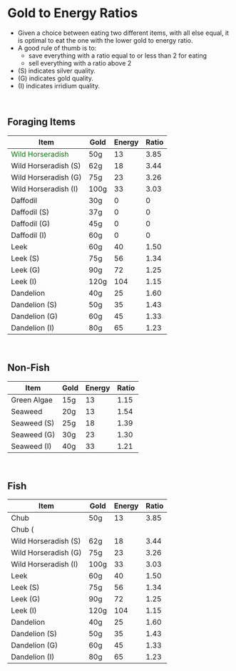 # Gold to Energy Ratios

* Given a choice between eating two different items, with all else equal, it is optimal to eat the one with the lower gold to energy ratio.
* A good rule of thumb is to:
  * save everything with a ratio equal to or less than 2 for eating
  * sell everything with a ratio above 2
* (S) indicates silver quality.
* (G) indicates gold quality.
* (I) indicates irridium quality.

<br />

## Foraging Items

| Item                 | Gold | Energy | Ratio
| -------------------- | ---- | ------ | -----
| <span style="color: green;">Wild Horseradish</span>     | 50g  | 13     | 3.85
| Wild Horseradish (S) | 62g  | 18     | 3.44
| Wild Horseradish (G) | 75g  | 23     | 3.26
| Wild Horseradish (I) | 100g | 33     | 3.03
| Daffodil             | 30g  | 0      | 0
| Daffodil (S)         | 37g  | 0      | 0
| Daffodil (G)         | 45g  | 0      | 0
| Daffodil (I)         | 60g  | 0      | 0
| Leek                 | 60g  | 40     | 1.50
| Leek (S)             | 75g  | 56     | 1.34
| Leek (G)             | 90g  | 72     | 1.25
| Leek (I)             | 120g | 104    | 1.15
| Dandelion            | 40g  | 25     | 1.60
| Dandelion (S)        | 50g  | 35     | 1.43
| Dandelion (G)        | 60g  | 45     | 1.33
| Dandelion (I)        | 80g  | 65     | 1.23

<br />

## Non-Fish

| Item        | Gold | Energy | Ratio
| ----------- | ---- | ------ | -----
| Green Algae | 15g  | 13     | 1.15
| Seaweed     | 20g  | 13     | 1.54
| Seaweed (S) | 25g  | 18     | 1.39
| Seaweed (G) | 30g  | 23     | 1.30
| Seaweed (I) | 40g  | 33     | 1.21

<br />

## Fish

| Item                 | Gold | Energy | Ratio
| -------------------- | ---- | ------ | -----
| Chub     | 50g  | 13     | 3.85
| Chub (
| Wild Horseradish (S) | 62g  | 18     | 3.44
| Wild Horseradish (G) | 75g  | 23     | 3.26
| Wild Horseradish (I) | 100g | 33     | 3.03
| Leek                 | 60g  | 40     | 1.50
| Leek (S)             | 75g  | 56     | 1.34
| Leek (G)             | 90g  | 72     | 1.25
| Leek (I)             | 120g | 104    | 1.15
| Dandelion            | 40g  | 25     | 1.60
| Dandelion (S)        | 50g  | 35     | 1.43
| Dandelion (G)        | 60g  | 45     | 1.33
| Dandelion (I)        | 80g  | 65     | 1.23
